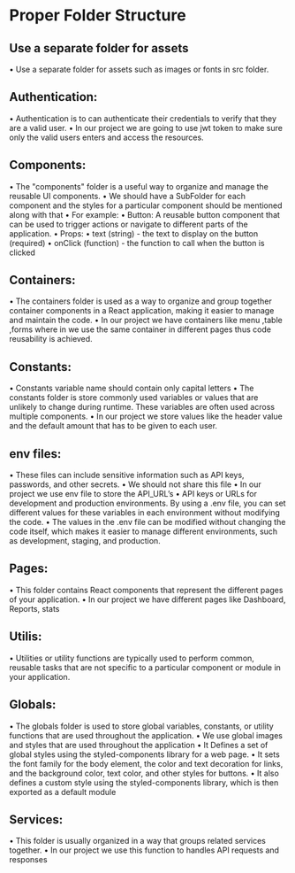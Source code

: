 # Proper Folder Structure

## Use a separate folder for assets

• Use a separate folder for assets such as images or fonts in src folder.

## Authentication:

• Authentication is to can authenticate their credentials to verify that they are a valid user.
• In our project we are going to use jwt token to make sure only the valid users enters and access the resources.

## Components:

• The "components" folder is a useful way to organize and manage the reusable UI components.
• We should have a SubFolder for each component and the styles for a particular component should be mentioned along with that
• For example:
• Button: A reusable button component that can be used to trigger actions or navigate to different parts of the application.
• Props:
• text (string) - the text to display on the button (required)
• onClick (function) - the function to call when the button is clicked

## Containers:

• The containers folder is used as a way to organize and group together container components in a React application, making it easier to manage and maintain the code.
• In our project we have containers like menu ,table ,forms where in we use the same container in different pages thus code reusability is achieved.

## Constants:

• Constants variable name should contain only capital letters
• The constants folder is store commonly used variables or values that are unlikely to change during runtime. These variables are often used across multiple components.
• In our project we store values like the header value and the default amount that has to be given to each user.

## env files:

• These files can include sensitive information such as API keys, passwords, and other secrets.
• We should not share this file
• In our project we use env file to store the API_URL’s
• API keys or URLs for development and production environments. By using a .env file, you can set different values for these variables in each environment without modifying the code.
• The values in the .env file can be modified without changing the code itself, which makes it easier to manage different environments, such as development, staging, and production.

## Pages:

• This folder contains React components that represent the different pages of your application.
• In our project we have different pages like Dashboard, Reports, stats

## Utilis:

• Utilities or utility functions are typically used to perform common, reusable tasks that are not specific to a particular component or module in your application.

## Globals:

• The globals folder is used to store global variables, constants, or utility functions that are used throughout the application.
• We use global images and styles that are used throughout the application
• It Defines a set of global styles using the styled-components library for a web page.
• It sets the font family for the body element, the color and text decoration for links, and the background color, text color, and other styles for buttons.
• It also defines a custom style using the styled-components library, which is then exported as a default module

## Services:

• This folder is usually organized in a way that groups related services together.
• In our project we use this function to handles API requests and responses
